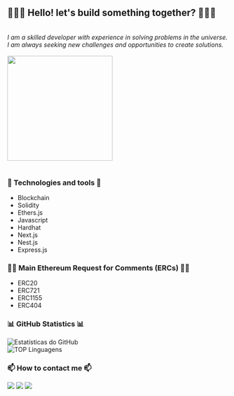 <p align="center">
  <h2>🤖🚀👾 Hello! let's build something together? 👾🚀🤖</h2>
  <br>
  <i>I am a skilled developer with experience in solving problems in the universe. I am always seeking new challenges and opportunities to create solutions.</i>
  <br><br>
  <div style="display: flex;">
  <img src="https://github.com/EduardoManczenko/EduardoManczenko/blob/main/images/ether-reach-the-ether.gif" width="240px">
  </div>
  <br>
</p>

<h3>🔧 Technologies and tools 🔧</h3>

- Blockchain
- Solidity
- Ethers.js 
- Javascript
- Hardhat
- Next.js
- Nest.js
- Express.js

<h3>👨‍💻 Main Ethereum Request for Comments (ERCs) 👨‍💻</h3>

- ERC20
- ERC721
- ERC1155
- ERC404


<h3>📊 GitHub Statistics 📊</h3>

![Estatísticas do GitHub](https://github-readme-stats.vercel.app/api?username=EduardoManczenko&show_icons=true&theme=vision-friendly-dark)<br>
![TOP Linguagens](https://github-readme-stats.vercel.app/api/top-langs/?username=EduardoManczenko&layout=compact&theme=vision-friendly-dark)

<h3>📫 How to contact me 📫</h3>

  <a href="https://www.linkedin.com/in/eduardo-manczenko/" target="_blank" ><img src="https://img.shields.io/badge/-LinkedIn-%230077B5?style=for-the-badge&logo=linkedin&logoColor=white" target="_blank"></a>
  <a href = "mailto:eduardo.manczenko@gmail.com" ><img src="https://img.shields.io/badge/-Gmail-%23333?style=for-the-badge&logo=gmail&logoColor=white" target="_blank"></a>
  <a href="https://discord.gg/fTRuTu2vdq" target="_blank"><img src="https://img.shields.io/badge/Discord-7289DA?style=for-the-badge&logo=discord&logoColor=white" target="_blank"></a> 
 



